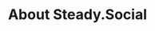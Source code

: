 ---
layout: single
classes: wide
title:  "About Steady.Social"
categories: about
excerpt: More information about Steady.social.
permalink: /about/
---